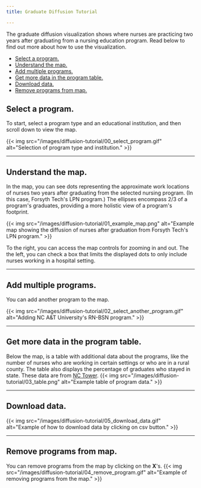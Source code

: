 ```yaml
---
title: Graduate Diffusion Tutorial

---
```

The graduate diffusion visualization shows where nurses are practicing two years after graduating from a nursing education program. Read below to find out more about how to use the visualization.

- [Select a program.](#select-a-program)
- [Understand the map.](#understand-the-map)
- [Add multiple programs.](#add-multiple-programs)
- [Get more data in the program table.](#get-more-data-in-the-program-table)
- [Download data.](#download-data)
- [Remove programs from map.](#remove-programs-from-map)

## Select a program.
To start, select a program type and an educational institution, and then scroll down to view the map.

{{< img src="/images/diffusion-tutorial/00_select_program.gif" alt="Selection of program type and institution." >}}

---
## Understand the map.
In the map, you can see dots representing the approximate work locations of nurses two years after graduating from the selected nursing program. (In this case, Forsyth Tech's LPN program.) The ellipses encompass 2/3 of a program's graduates, providing a more holistic view of a program's footprint.

{{< img src="/images/diffusion-tutorial/01_example_map.png" alt="Example map showing the diffusion of nurses after graduation from Forsyth Tech's LPN program." >}}

To the right, you can access the map controls for zooming in and out. The the left, you can check a box that limits the displayed dots to only include nurses working in a hospital setting.

---
## Add multiple programs.
You can add another program to the map.

{{< img src="/images/diffusion-tutorial/02_select_another_program.gif" alt="Adding NC A&T University's RN-BSN program." >}}

---
## Get more data in the program table.
Below the map, is a table with additional data about the programs, like the number of nurses who are working in certain settings or who are in a rural county. The table also displays the percentage of graduates who stayed in state. These data are from [NC Tower](https://www.nctower.com). 
{{< img src="/images/diffusion-tutorial/03_table.png" alt="Example table of program data." >}}

---

## Download data.

{{< img src="/images/diffusion-tutorial/05_download_data.gif" alt="Example of how to download data by clicking on csv button." >}}


---

## Remove programs from map.
You can remove programs from the map by clicking on the **X**'s.
{{< img src="/images/diffusion-tutorial/04_remove_program.gif" alt="Example of removing programs from the map." >}}










